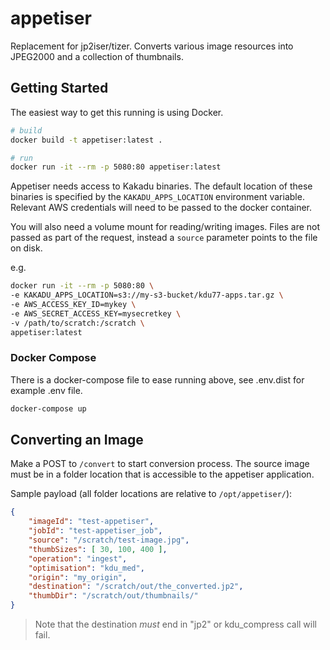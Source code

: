 # appetiser

Replacement for jp2iser/tizer. Converts various image resources into JPEG2000 and a collection of thumbnails.

## Getting Started

The easiest way to get this running is using Docker.

```bash
# build
docker build -t appetiser:latest .

# run
docker run -it --rm -p 5080:80 appetiser:latest
```

Appetiser needs access to Kakadu binaries. The default location of these binaries is specified by the `KAKADU_APPS_LOCATION` environment variable. Relevant AWS credentials will need to be passed to the docker container.

You will also need a volume mount for reading/writing images. Files are not passed as part of the request, instead a `source` parameter points to the file on disk.

e.g.
```bash
docker run -it --rm -p 5080:80 \
-e KAKADU_APPS_LOCATION=s3://my-s3-bucket/kdu77-apps.tar.gz \
-e AWS_ACCESS_KEY_ID=mykey \
-e AWS_SECRET_ACCESS_KEY=mysecretkey \
-v /path/to/scratch:/scratch \
appetiser:latest
```

### Docker Compose

There is a docker-compose file to ease running above, see .env.dist for example .env file.

```bash
docker-compose up
```

## Converting an Image

Make a POST to `/convert` to start conversion process. The source image must be in a folder location that is accessible to the appetiser application.

Sample payload (all folder locations are relative to `/opt/appetiser/`):

```json
{
    "imageId": "test-appetiser",
    "jobId": "test-appetiser_job",
    "source": "/scratch/test-image.jpg",
    "thumbSizes": [ 30, 100, 400 ],
    "operation": "ingest",
    "optimisation": "kdu_med",
    "origin": "my_origin",
    "destination": "/scratch/out/the_converted.jp2",
    "thumbDir": "/scratch/out/thumbnails/"
}
```

> Note that the destination _must_ end in "jp2" or kdu_compress call will fail.
